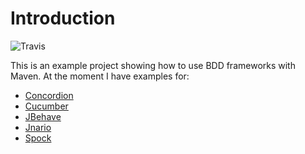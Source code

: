 # Introduction
![Travis](https://travis-ci.org/mszalbach/BDD.svg?branch=master)

This is an example project showing how to use BDD frameworks with Maven.
At the moment I have examples for:

*   [Concordion](http://www.concordion.org/)
*   [Cucumber](http://cukes.info/)
*   [JBehave](http://jbehave.org/)
*   [Jnario](http://jnario.org/)
*   [Spock](https://code.google.com/p/spock/)
